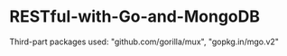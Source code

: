 # RESTful-with-Go-and-MongoDB

Third-part packages used: "github.com/gorilla/mux", "gopkg.in/mgo.v2"

